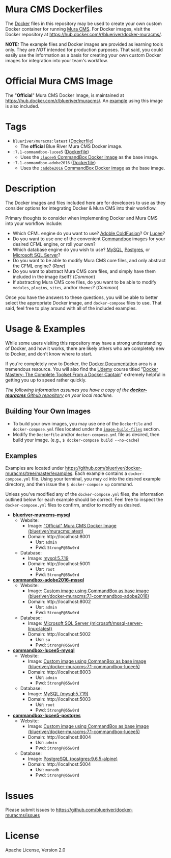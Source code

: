 # Mura CMS Dockerfiles

The [Docker](https://www.docker.com/) files in this repository may be used to create your own custom Docker container for running [Mura CMS](http://www.getmura.com/). For Docker images, visit the Docker repository at https://hub.docker.com/r/blueriver/docker-muracms/.

**NOTE:** The example files and Docker images are provided as learning tools only. They are *NOT* intended for production purposes. That said, you could easily use the information as a basis for creating your own custom Docker images for integration into your team's workflow.

# Official Mura CMS Image
The "**Official**" Mura CMS Docker Image, is maintained at https://hub.docker.com/r/blueriver/muracms/. An [example](https://github.com/blueriver/docker-muracms/tree/master/examples/blueriver-muracms) using this image is also included.

# Tags
* `blueriver/muracms:latest` ([Dockerfile](https://github.com/blueriver/MuraCMS/blob/7.1/core/docker/build/Dockerfile))
    * The **official** Blue River Mura CMS Docker image.
* `:7.1-commandbox-lucee5` ([Dockerfile](https://github.com/blueriver/docker-muracms/blob/master/image-build-files/commandbox-lucee5/Dockerfile))
    * Uses the [`:lucee5` CommandBox Docker image](https://hub.docker.com/r/ortussolutions/commandbox/) as the base image.
* `:7.1-commandbox-adobe2016` ([Dockerfile](https://github.com/blueriver/docker-muracms/blob/master/image-build-files/adobe2016/Dockerfile))
    * Uses the [`:adobe2016` CommandBox Docker image](https://hub.docker.com/r/ortussolutions/commandbox/) as the base image.

# Description
The Docker images and files included here are for developers to use as they consider options for integrating Docker & Mura CMS into their workflow. 

Primary thoughts to consider when implementing Docker and Mura CMS into your workflow include:

* Which CFML engine do you want to use? [Adoble ColdFusion](http://www.adobe.com/products/coldfusion-family.html)? Or [Lucee](http://lucee.org/)?
* Do you want to use one of the convenient [Commandbox](https://hub.docker.com/r/ortussolutions/commandbox/) images for your desired CFML engine, or roll your own?
* Which database engine do you wish to use? [MySQL](https://hub.docker.com/_/mysql/), [Postgres](https://hub.docker.com/_/postgres/), or [Microsoft SQL Server](https://hub.docker.com/r/microsoft/mssql-server-linux/)?
* Do you want to be able to modify Mura CMS core files, and only abstract the CFML engine? (*Rare*)
* Do you want to abstract Mura CMS core files, and simply have them included in the image itself? (*Common*)
* If abstracting Mura CMS core files, do you want to be able to modify `modules`, `plugins`, `sites`, and/or `themes`? (*Common*)

Once you have the answers to these questions, you will be able to better select the appropriate Docker image, and `docker-compose` files to use. That said, feel free to play around with all of the included examples.

# Usage & Examples
While some users visiting this repository may have a strong understanding of Docker, and how it works, there are likely others who are completely new to Docker, and don't know where to start. 

If you're completely new to Docker, the [Docker Documentation](https://docs.docker.com/) area is a tremendous resource. You will also find the [Udemy](https://www.udemy.com) course titled "[Docker Mastery: The Complete Toolset From a Docker Captain](https://www.udemy.com/docker-mastery/)" extremely helpful in getting you up to speed rather quickly.

*The following information assumes you have a copy of the [**docker-muracms** Github repository](https://github.com/blueriver/docker-muracms) on your local machine.*

## Building Your Own Images
* To build your own images, you may use one of the `Dockerfile` and `docker-compose.yml` files located under the [`image-build-files`](https://github.com/blueriver/docker-muracms/blob/master/image-build-files/) section.
* Modify the `Dockerfile` and/or `docker-compose.yml` file as desired, then build your image. (e.g., `$ docker-compose build --no-cache`)

## Examples
Examples are located under https://github.com/blueriver/docker-muracms/tree/master/examples. Each example contains a `docker-compose.yml` file. Using your terminal, you may `cd` into the desired example directory, and then issue the `$ docker-compose up` command. 

Unless you've modified any of the `docker-compose.yml` files, the information outlined below for each example should be correct. Feel free to inspect the `docker-compose.yml` files to confirm, and/or to modify as desired.

* [**blueriver-muracms-mysql**](https://github.com/blueriver/docker-muracms/tree/master/examples/blueriver-muracms-mysql)
    * Website: 
        * Image: ["Official" Mura CMS Docker Image (blueriver/muracms:latest)](https://hub.docker.com/r/blueriver/muracms/)
        * Domain: http://localhost:8001
            * Usr: `admin`
            * Pwd: `5trongP@55w0rd`
    * Database: 
        * Image: [mysql:5.7.19](https://hub.docker.com/_/mysql/)
        * Domain: http://localhost:5001
            * Usr: `root`
            * Pwd: `5trongP@55w0rd`
* [**commandbox-adobe2016-mssql**](https://github.com/blueriver/docker-muracms/tree/master/examples/commandbox-adobe2016-mssql)
    * Website: 
        * Image: [Custom image using CommandBox as base image (blueriver/docker-muracms:7.1-commandbox-adobe2016)](https://hub.docker.com/r/blueriver/docker-muracms/)
        * Domain: http://localhost:8002
            * Usr: `admin`
            * Pwd: `5trongP@55w0rd`
    * Database: 
        * Image: [Microsoft SQL Server (microsoft/mssql-server-linux:latest)](https://hub.docker.com/r/microsoft/mssql-server-linux/)
        * Domain: http://localhost:5002
            * Usr: `sa`
            * Pwd: `5trongP@55w0rd`
* [**commandbox-lucee5-mysql**](https://github.com/blueriver/docker-muracms/tree/master/examples/commandbox-lucee5-mysql)
    * Website: 
        * Image: [Custom image using CommanBox as base image (blueriver/docker-muracms:7.1-commandbox-lucee5)](https://hub.docker.com/r/blueriver/docker-muracms/)
        * Domain: http://localhost:8003
            * Usr: `admin`
            * Pwd: `5trongP@55w0rd`
    * Database: 
        * Image: [MySQL (mysql:5.7.19)](https://hub.docker.com/_/mysql/)
        * Domain: http://localhost:5003
            * Usr: `root`
            * Pwd: `5trongP@55w0rd`
* [**commandbox-lucee5-postgres**](https://github.com/blueriver/docker-muracms/tree/master/examples/commandbox-lucee5-postgres)
    * Website: 
        * Image: [Custom image using CommandBox as base image (blueriver/docker-muracms:7.1-commandbox-lucee5)](https://hub.docker.com/r/blueriver/docker-muracms/)
        * Domain: http://localhost:8004
            * Usr: `admin`
            * Pwd: `5trongP@55w0rd`
    * Database: 
        * Image: [PostgreSQL (postgres:9.6.5-alpine)](https://hub.docker.com/_/postgres/) 
        * Domain: http://localhost:5004
            * Usr: `muradb`
            * Pwd: `5trongP@55w0rd`

# Issues
Please submit issues to https://github.com/blueriver/docker-muracms/issues

# License
Apache License, Version 2.0